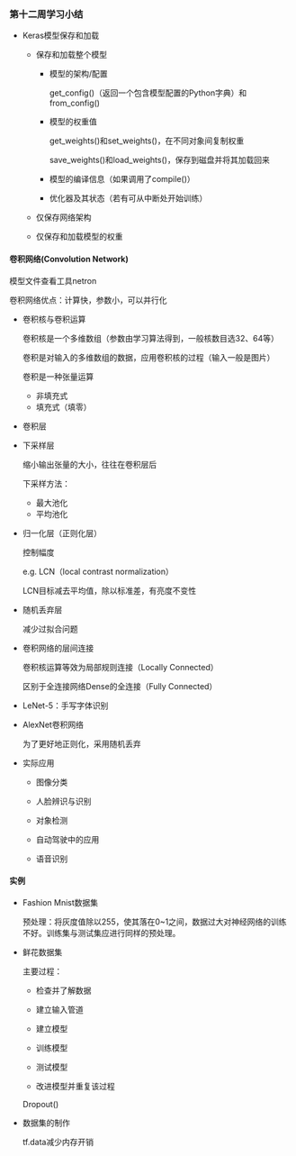 ### 第十二周学习小结

- Keras模型保存和加载

  - 保存和加载整个模型

    - 模型的架构/配置

      get_config()（返回一个包含模型配置的Python字典）和from_config()

    - 模型的权重值

      get_weights()和set_weights()，在不同对象间复制权重

      save_weights()和load_weights()，保存到磁盘并将其加载回来

    - 模型的编译信息（如果调用了compile()）

    - 优化器及其状态（若有可从中断处开始训练）

  - 仅保存网络架构

  - 仅保存和加载模型的权重

#### 卷积网络(Convolution Network)

模型文件查看工具netron

卷积网络优点：计算快，参数小，可以并行化

- 卷积核与卷积运算

  卷积核是一个多维数组（参数由学习算法得到，一般核数目选32、64等）

  卷积是对输入的多维数组的数据，应用卷积核的过程（输入一般是图片）

  卷积是一种张量运算

  - 非填充式
  - 填充式（填零）
  
- 卷积层

- 下采样层

  缩小输出张量的大小，往往在卷积层后

  下采样方法：

  - 最大池化
  - 平均池化
  
- 归一化层（正则化层）

  控制幅度

  e.g. LCN（local contrast normalization）

  LCN目标减去平均值，除以标准差，有亮度不变性

- 随机丢弃层

  减少过拟合问题

- 卷积网络的层间连接

  卷积核运算等效为局部规则连接（Locally Connected）

  区别于全连接网络Dense的全连接（Fully Connected）

- LeNet-5：手写字体识别

- AlexNet卷积网络

  为了更好地正则化，采用随机丢弃

- 实际应用

  - 图像分类

  - 人脸辨识与识别

  - 对象检测

  - 自动驾驶中的应用
  
  - 语音识别
  
#### 实例

- Fashion Mnist数据集

  预处理：将灰度值除以255，使其落在0~1之间，数据过大对神经网络的训练不好。训练集与测试集应进行同样的预处理。

- 鲜花数据集

  主要过程：

  - 检查并了解数据

  - 建立输入管道

  - 建立模型

  - 训练模型

  - 测试模型

  - 改进模型并重复该过程
  
  Dropout()

- 数据集的制作

  tf.data减少内存开销